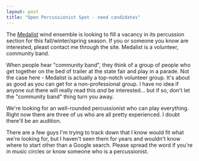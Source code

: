 ```yaml
---
layout: post
title: "Open Percussionist Spot - need candidates"
---
```


<p>The <a href="http://www.medalistband.org" target="_blank">Medalist</a> wind ensemble is looking to fill a vacancy in its percussion section for this fall/winter/spring season.  If you or someone you know are interested, pleast contact me through the site.  Medalist is a volunteer, community band.  </p>
  
<p>When people hear "community band", they think of a group of people who get together on the bed of trailer at the state fair and play in a parade.  Not the case here - Medalist is actually a top-notch volunteer group.  It's about as good as you can get for a non-professional group.  I have no idea if anyone out there will really read this <em>and</em> be interested... but if so, don't let the "community band" thing turn you away.  </p>
  
<p>We're looking for an well-rounded percussionist who can play everything.  Right now there are three of us who are all pretty experienced.  I doubt there'll be an audition.  </p>
  
<p>There are a few guys I'm trying to track down that I know would fit what we're looking for, but I haven't seen them for years and wouldn't know where to start other than a Google search.  Please spread the word if you're in music circles or know someone who is a percussionist.</p>
 

